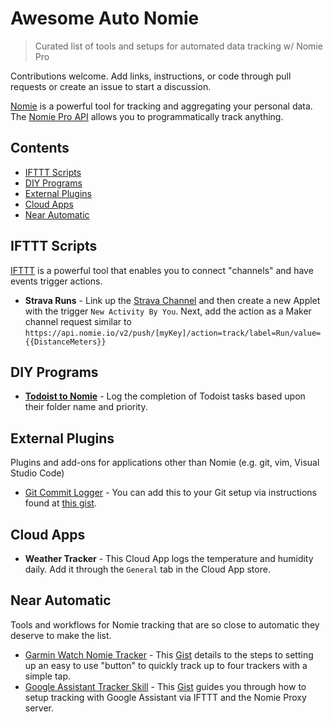 # Awesome Auto Nomie
> Curated list of tools and setups for automated data tracking w/ Nomie Pro

Contributions welcome. Add links, instructions, or code through pull requests or create an issue to start a discussion.

[Nomie](https://nomie.io) is a powerful tool for tracking and aggregating your personal data. The [Nomie Pro API](https://connect.nomie.io/#/) allows you to programmatically track anything.

## Contents
- [IFTTT Scripts](#ifttt-scripts)
- [DIY Programs](#diy-programs)
- [External Plugins](#external-plugins)
- [Cloud Apps](#cloud-apps)
- [Near Automatic](#near-automatic)

## IFTTT Scripts
[IFTTT](https://ifttt.com) is a powerful tool that enables you to connect "channels" and have events trigger actions.
- **Strava Runs** - Link up the [Strava Channel](https://ifttt.com/strava) and then create a new Applet with the trigger `New Activity By You`. Next, add the action as a Maker channel request similar to `https://api.nomie.io/v2/push/[myKey]/action=track/label=Run/value={{DistanceMeters}}`

## DIY Programs
- [**Todoist to Nomie**](https://github.com/huberf/TodoistToNomie) - Log the completion of Todoist tasks based upon their folder name and priority.

## External Plugins
Plugins and add-ons for applications other than Nomie (e.g. git, vim, Visual Studio Code)
- [Git Commit Logger](https://gist.github.com/thejeshgn/c81d784a8a81db41f97eaa6c5d4f6ffb) - You can add this to your Git setup via instructions found at [this gist](https://gist.github.com/thejeshgn/c81d784a8a81db41f97eaa6c5d4f6ffb).

## Cloud Apps
- **Weather Tracker** - This Cloud App logs the temperature and humidity daily. Add it through the `General` tab in the Cloud App store.

## Near Automatic
Tools and workflows for Nomie tracking that are so close to automatic they deserve to make the list.
- [Garmin Watch Nomie Tracker](https://gist.github.com/huberf/8ecf6d3514e11ada83e6164789b4e37b) - This [Gist](https://gist.github.com/huberf/8ecf6d3514e11ada83e6164789b4e37b) details to the steps to setting up an easy to use "button" to quickly track up to four trackers with a simple tap.
- [Google Assistant Tracker Skill](https://gist.github.com/huberf/b51832c3a76ecca8cbc5eb89eb2e93c7) - This [Gist](https://gist.github.com/huberf/b51832c3a76ecca8cbc5eb89eb2e93c7) guides you through how to setup tracking with Google Assistant via IFTTT and the Nomie Proxy server.
